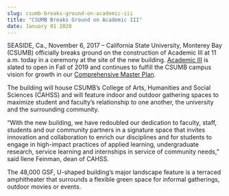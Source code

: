 ```yaml
---
slug: csumb-breaks-ground-on-academic-iii
title: "CSUMB Breaks Ground on Academic III"
date: January 01 2020
---
```


 
<p>
  SEASIDE, Ca., November 6, 2017 – California State University, Monterey Bay
  (CSUMB) officially breaks ground on the construction of Academic III at 11
  a.m. today in a ceremony at the site of the new building.
  <a href="https://csumb.edu/cahss/academic-iii-building-cahss">Academic III</a>
  is slated to open in Fall of 2019 and continues to fulfill the CSUMB campus
  vision for growth in our
  <a href="https://csumb.edu/campusplanning/campus-master-plan-2016"
    >Comprehensive Master Plan</a
  >.
</p>
<p>
  The building will house CSUMB’s College of Arts, Humanities and Social
  Sciences (CAHSS) and will feature indoor and outdoor gathering spaces to
  maximize student and faculty’s relationship to one another, the university and
  the surrounding community.
</p>
<p>
  “With the new building, we have redoubled our dedication to faculty, staff,
  students and our community partners in a signature space that invites
  innovation and collaboration to enrich our disciplines and for students to
  engage in high-impact practices of applied learning, undergraduate research,
  service learning and internships in service of community needs,” said Ilene
  Feinman, dean of CAHSS.
</p>
<p>
  The 48,000 GSF, U-shaped building’s major landscape feature is a terraced
  amphitheater that surrounds a flexible green space for informal gatherings,
  outdoor movies or events.
</p>
 
